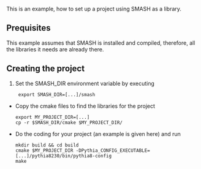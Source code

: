 This is an example, how to set up a project using SMASH as a library.


## Prequisites

This example assumes that SMASH is installed and compiled, therefore, all the libraries it needs are already there.

## Creating the project

1. Set the SMASH_DIR environment variable by executing

        export SMASH_DIR=[...]/smash

- Copy the cmake files to find the libraries for the project

      export MY_PROJECT_DIR=[...]
      cp -r $SMASH_DIR/cmake $MY_PROJECT_DIR/

- Do the coding for your project (an example is given here) and run

      mkdir build && cd build
      cmake $MY_PROJECT_DIR -DPythia_CONFIG_EXECUTABLE=[...]/pythia8230/bin/pythia8-config
      make
